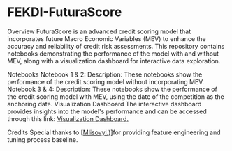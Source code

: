 # FEKDI-FuturaScore
Overview
FuturaScore is an advanced credit scoring model that incorporates future Macro Economic Variables (MEV) to enhance the accuracy and reliability of credit risk assessments. This repository contains notebooks demonstrating the performance of the model with and without MEV, along with a visualization dashboard for interactive data exploration.

Notebooks
Notebook 1 & 2:
Description: These notebooks show the performance of the credit scoring model without incorporating MEV.
Notebook 3 & 4:
Description: These notebooks show the performance of the credit scoring model with MEV, using the date of the competition as the anchoring date.
Visualization Dashboard
The interactive dashboard provides insights into the model's performance and can be accessed through this link: [Visualization Dashboard.](https://public.tableau.com/app/profile/sandy5872/viz/CreditScoringDashboard/CreditScoringDashboard)

Credits
Special thanks to [[Mlisovyi.](https://www.kaggle.com/code/mlisovyi/lightgbm-hyperparameter-optimisation-lb-0-761))]for providing feature engineering and tuning process baseline.
